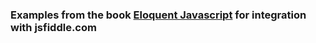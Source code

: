 ### Examples from the book [Eloquent Javascript](https://eloquentjavascript.net/) for integration with jsfiddle.com
